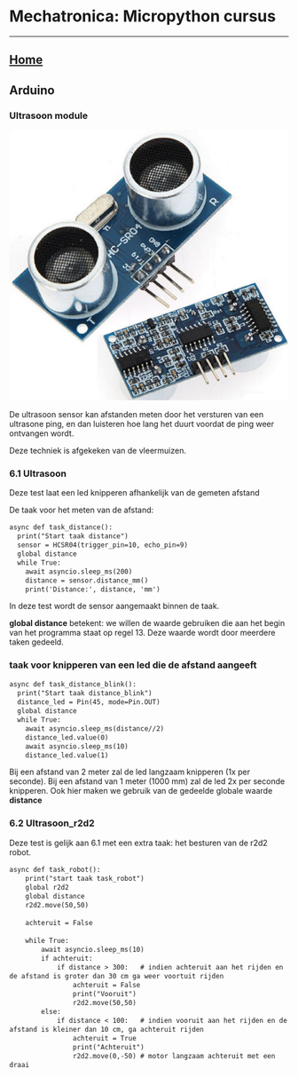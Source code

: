 # Mechatronica: Micropython cursus
***

## [Home](../micropython-cursus.md)

## Arduino

### Ultrasoon module

![Ultrasoon](../images/Ultrasoon%20sensor.png)

De ultrasoon sensor kan afstanden meten door het versturen van een ultrasone ping, en dan luisteren hoe lang het duurt voordat de ping weer ontvangen wordt.

Deze techniek is afgekeken van de vleermuizen.

### 6.1 Ultrasoon

Deze test laat een led knipperen afhankelijk van de gemeten afstand


De taak voor het meten van de afstand:

    async def task_distance():
      print("Start taak distance")
      sensor = HCSR04(trigger_pin=10, echo_pin=9)
      global distance
      while True:
        await asyncio.sleep_ms(200)
        distance = sensor.distance_mm()
        print('Distance:', distance, 'mm')  

In deze test wordt de sensor aangemaakt binnen de taak.

**global distance** betekent: we willen de waarde gebruiken die aan het begin van het programma staat op regel 13.
Deze waarde wordt door meerdere taken gedeeld.


### taak voor knipperen van een led die de afstand aangeeft

    async def task_distance_blink():
      print("Start taak distance_blink")
      distance_led = Pin(45, mode=Pin.OUT)
      global distance
      while True:
        await asyncio.sleep_ms(distance//2)
        distance_led.value(0)
        await asyncio.sleep_ms(10)
        distance_led.value(1)

Bij een afstand van 2 meter zal de led langzaam knipperen (1x per seconde). Bij een afstand van 1 meter (1000 mm) zal de led 2x per seconde knipperen.
Ook hier maken we gebruik van de gedeelde globale waarde **distance** 

### 6.2 Ultrasoon_r2d2

Deze test is gelijk aan 6.1 met een extra taak: het besturen van de r2d2 robot.

    async def task_robot():
        print("start taak task_robot")
        global r2d2
        global distance
        r2d2.move(50,50)
        
        achteruit = False
      
        while True:
            await asyncio.sleep_ms(10)
            if achteruit:
                if distance > 300:   # indien achteruit aan het rijden en de afstand is groter dan 30 cm ga weer voortuit rijden
                    achteruit = False
                    print("Vooruit")
                    r2d2.move(50,50)
            else:    
                if distance < 100:   # indien vooruit aan het rijden en de afstand is kleiner dan 10 cm, ga achteruit rijden
                    achteruit = True
                    print("Achteruit")
                    r2d2.move(0,-50) # motor langzaam achteruit met een draai



